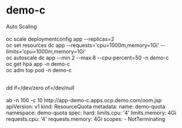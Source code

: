 # demo-c

Auto Scaling
<BR>
<BR>
oc scale deploymentconfig app --replicas=2
<BR>
oc set resources dc app --requests='cpu=1000m,memory=1Gi' --limits='cpu=1000m,memory=1Gi'
<BR>
oc autoscale dc app --min 2 --max 8 --cpu-percent=50 -n demo-c
<BR>
oc get hpa app -n demo-c
<BR>
oc adm top pod -n demo-c

<BR>
dd if=/dev/zero of=/dev/null
<BR>
<BR>
ab -n 100 -c 10 http://app-demo-c.apps.ocp.demo.com/oom.jsp

<BR>
apiVersion: v1
kind: ResourceQuota
metadata:
  name: demo-quota
  namespace: demo-quota
spec:
  hard:
    limits.cpu: '4'
    limits.memory: 4Gi
    requests.cpu: '4'
    requests.memory: 4Gi
  scopes:
    - NotTerminating
    

